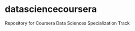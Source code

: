 datasciencecoursera
===================

Repository for Coursera Data Sciences Specialization Track
